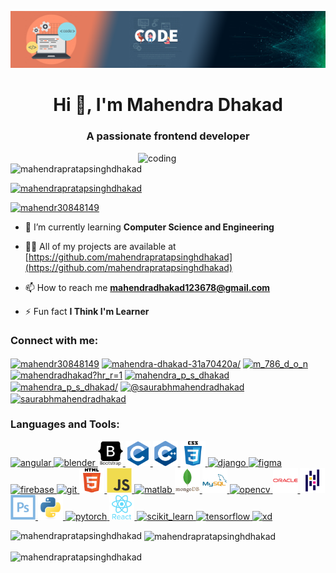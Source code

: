 ![logo](https://github.com/mahendrapratapsinghdhakad/mahendrapratapsinghdhakad/blob/main/codig2.png)
<h1 align="center">Hi 👋, I'm Mahendra Dhakad</h1>
<h3 align="center">A passionate frontend developer</h3>

<img align="right" alt="coding" width="300" hight="80" src="https://vijaymishra964.com/wp-content/uploads/2019/11/web-design.gif">

<p align="left"> <img src="https://komarev.com/ghpvc/?username=mahendrapratapsinghdhakad&label=Profile%20views&color=0e75b6&style=flat" alt="mahendrapratapsinghdhakad" /> </p>

<p align="left"> <a href="https://github.com/ryo-ma/github-profile-trophy"><img src="https://github-profile-trophy.vercel.app/?username=mahendrapratapsinghdhakad" alt="mahendrapratapsinghdhakad" /></a> </p>

<p align="left"> <a href="https://twitter.com/mahendr30848149" target="blank"><img src="https://img.shields.io/twitter/follow/mahendr30848149?logo=twitter&style=for-the-badge" alt="mahendr30848149" /></a> </p>

- 🌱 I’m currently learning **Computer Science and Engineering**

- 👨‍💻 All of my projects are available at [https://github.com/mahendrapratapsinghdhakad](https://github.com/mahendrapratapsinghdhakad)

- 📫 How to reach me **mahendradhakad123678@gmail.com**

- ⚡ Fun fact **I Think I'm Learner**

<h3 align="left">Connect with me:</h3>
<p align="left">
<a href="https://twitter.com/mahendr30848149" target="blank"><img align="center" src="https://raw.githubusercontent.com/rahuldkjain/github-profile-readme-generator/master/src/images/icons/Social/twitter.svg" alt="mahendr30848149" height="30" width="40" /></a>
<a href="https://linkedin.com/in/mahendra-dhakad-31a70420a/" target="blank"><img align="center" src="https://raw.githubusercontent.com/rahuldkjain/github-profile-readme-generator/master/src/images/icons/Social/linked-in-alt.svg" alt="mahendra-dhakad-31a70420a/" height="30" width="40" /></a>
<a href="https://www.codechef.com/users/m_786_d_o_n" target="blank"><img align="center" src="https://cdn.jsdelivr.net/npm/simple-icons@3.1.0/icons/codechef.svg" alt="m_786_d_o_n" height="30" width="40" /></a>
<a href="https://www.hackerrank.com/mahendradhakad?hr_r=1" target="blank"><img align="center" src="https://raw.githubusercontent.com/rahuldkjain/github-profile-readme-generator/master/src/images/icons/Social/hackerrank.svg" alt="mahendradhakad?hr_r=1" height="30" width="40" /></a>
<a href="https://codeforces.com/profile/mahendra_p_s_dhakad" target="blank"><img align="center" src="https://raw.githubusercontent.com/rahuldkjain/github-profile-readme-generator/master/src/images/icons/Social/codeforces.svg" alt="mahendra_p_s_dhakad" height="30" width="40" /></a>
<a href="https://www.leetcode.com/mahendra_p_s_dhakad/" target="blank"><img align="center" src="https://raw.githubusercontent.com/rahuldkjain/github-profile-readme-generator/master/src/images/icons/Social/leet-code.svg" alt="mahendra_p_s_dhakad/" height="30" width="40" /></a>
<a href="https://www.hackerearth.com/@saurabhmahendradhakad" target="blank"><img align="center" src="https://raw.githubusercontent.com/rahuldkjain/github-profile-readme-generator/master/src/images/icons/Social/hackerearth.svg" alt="@saurabhmahendradhakad" height="30" width="40" /></a>
<a href="https://auth.geeksforgeeks.org/user/saurabhmahendradhakad" target="blank"><img align="center" src="https://raw.githubusercontent.com/rahuldkjain/github-profile-readme-generator/master/src/images/icons/Social/geeks-for-geeks.svg" alt="saurabhmahendradhakad" height="30" width="40" /></a>
</p>

<h3 align="left">Languages and Tools:</h3>
<p align="left"> <a href="https://angular.io" target="_blank" rel="noreferrer"> <img src="https://angular.io/assets/images/logos/angular/angular.svg" alt="angular" width="40" height="40"/> </a> <a href="https://www.blender.org/" target="_blank" rel="noreferrer"> <img src="https://download.blender.org/branding/community/blender_community_badge_white.svg" alt="blender" width="40" height="40"/> </a> <a href="https://getbootstrap.com" target="_blank" rel="noreferrer"> <img src="https://raw.githubusercontent.com/devicons/devicon/master/icons/bootstrap/bootstrap-plain-wordmark.svg" alt="bootstrap" width="40" height="40"/> </a> <a href="https://www.cprogramming.com/" target="_blank" rel="noreferrer"> <img src="https://raw.githubusercontent.com/devicons/devicon/master/icons/c/c-original.svg" alt="c" width="40" height="40"/> </a> <a href="https://www.w3schools.com/cpp/" target="_blank" rel="noreferrer"> <img src="https://raw.githubusercontent.com/devicons/devicon/master/icons/cplusplus/cplusplus-original.svg" alt="cplusplus" width="40" height="40"/> </a> <a href="https://www.w3schools.com/css/" target="_blank" rel="noreferrer"> <img src="https://raw.githubusercontent.com/devicons/devicon/master/icons/css3/css3-original-wordmark.svg" alt="css3" width="40" height="40"/> </a> <a href="https://www.djangoproject.com/" target="_blank" rel="noreferrer"> <img src="https://cdn.worldvectorlogo.com/logos/django.svg" alt="django" width="40" height="40"/> </a> <a href="https://www.figma.com/" target="_blank" rel="noreferrer"> <img src="https://www.vectorlogo.zone/logos/figma/figma-icon.svg" alt="figma" width="40" height="40"/> </a> <a href="https://firebase.google.com/" target="_blank" rel="noreferrer"> <img src="https://www.vectorlogo.zone/logos/firebase/firebase-icon.svg" alt="firebase" width="40" height="40"/> </a> <a href="https://git-scm.com/" target="_blank" rel="noreferrer"> <img src="https://www.vectorlogo.zone/logos/git-scm/git-scm-icon.svg" alt="git" width="40" height="40"/> </a> <a href="https://www.w3.org/html/" target="_blank" rel="noreferrer"> <img src="https://raw.githubusercontent.com/devicons/devicon/master/icons/html5/html5-original-wordmark.svg" alt="html5" width="40" height="40"/> </a> <a href="https://developer.mozilla.org/en-US/docs/Web/JavaScript" target="_blank" rel="noreferrer"> <img src="https://raw.githubusercontent.com/devicons/devicon/master/icons/javascript/javascript-original.svg" alt="javascript" width="40" height="40"/> </a> <a href="https://www.mathworks.com/" target="_blank" rel="noreferrer"> <img src="https://upload.wikimedia.org/wikipedia/commons/2/21/Matlab_Logo.png" alt="matlab" width="40" height="40"/> </a> <a href="https://www.mongodb.com/" target="_blank" rel="noreferrer"> <img src="https://raw.githubusercontent.com/devicons/devicon/master/icons/mongodb/mongodb-original-wordmark.svg" alt="mongodb" width="40" height="40"/> </a> <a href="https://www.mysql.com/" target="_blank" rel="noreferrer"> <img src="https://raw.githubusercontent.com/devicons/devicon/master/icons/mysql/mysql-original-wordmark.svg" alt="mysql" width="40" height="40"/> </a> <a href="https://opencv.org/" target="_blank" rel="noreferrer"> <img src="https://www.vectorlogo.zone/logos/opencv/opencv-icon.svg" alt="opencv" width="40" height="40"/> </a> <a href="https://www.oracle.com/" target="_blank" rel="noreferrer"> <img src="https://raw.githubusercontent.com/devicons/devicon/master/icons/oracle/oracle-original.svg" alt="oracle" width="40" height="40"/> </a> <a href="https://pandas.pydata.org/" target="_blank" rel="noreferrer"> <img src="https://raw.githubusercontent.com/devicons/devicon/2ae2a900d2f041da66e950e4d48052658d850630/icons/pandas/pandas-original.svg" alt="pandas" width="40" height="40"/> </a> <a href="https://www.photoshop.com/en" target="_blank" rel="noreferrer"> <img src="https://raw.githubusercontent.com/devicons/devicon/master/icons/photoshop/photoshop-line.svg" alt="photoshop" width="40" height="40"/> </a> <a href="https://www.python.org" target="_blank" rel="noreferrer"> <img src="https://raw.githubusercontent.com/devicons/devicon/master/icons/python/python-original.svg" alt="python" width="40" height="40"/> </a> <a href="https://pytorch.org/" target="_blank" rel="noreferrer"> <img src="https://www.vectorlogo.zone/logos/pytorch/pytorch-icon.svg" alt="pytorch" width="40" height="40"/> </a> <a href="https://reactjs.org/" target="_blank" rel="noreferrer"> <img src="https://raw.githubusercontent.com/devicons/devicon/master/icons/react/react-original-wordmark.svg" alt="react" width="40" height="40"/> </a> <a href="https://scikit-learn.org/" target="_blank" rel="noreferrer"> <img src="https://upload.wikimedia.org/wikipedia/commons/0/05/Scikit_learn_logo_small.svg" alt="scikit_learn" width="40" height="40"/> </a> <a href="https://www.tensorflow.org" target="_blank" rel="noreferrer"> <img src="https://www.vectorlogo.zone/logos/tensorflow/tensorflow-icon.svg" alt="tensorflow" width="40" height="40"/> </a> <a href="https://www.adobe.com/products/xd.html" target="_blank" rel="noreferrer"> <img src="https://cdn.worldvectorlogo.com/logos/adobe-xd.svg" alt="xd" width="40" height="40"/> </a> </p>

<p><img align="left" src="https://github-readme-stats.vercel.app/api/top-langs?username=mahendrapratapsinghdhakad&show_icons=true&locale=en&layout=compact" alt="mahendrapratapsinghdhakad" /></p>

<p>&nbsp;<img align="center" src="https://github-readme-stats.vercel.app/api?username=mahendrapratapsinghdhakad&show_icons=true&locale=en" alt="mahendrapratapsinghdhakad" /></p>

<p><img align="center" src="https://github-readme-streak-stats.herokuapp.com/?user=mahendrapratapsinghdhakad&" alt="mahendrapratapsinghdhakad" /></p>
